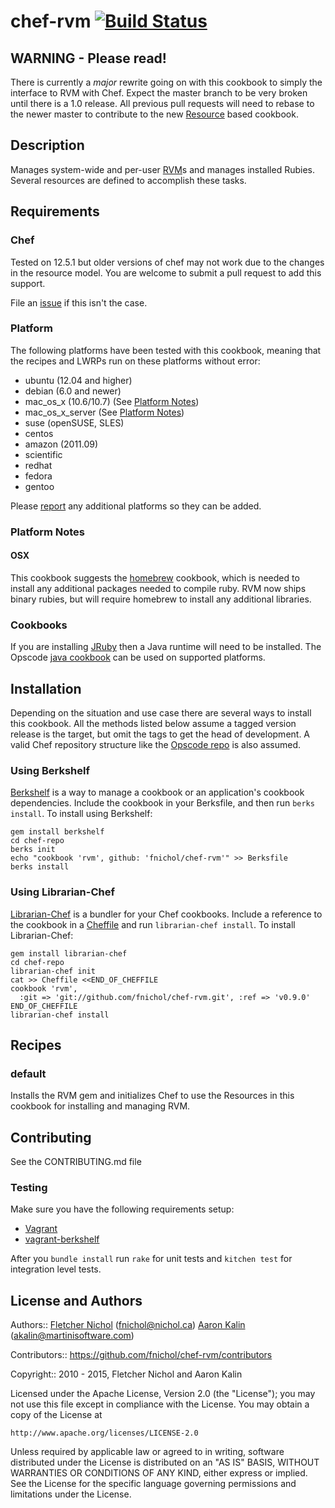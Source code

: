 # <a name="title"></a> chef-rvm [![Build Status](https://secure.travis-ci.org/martinisoft/chef-rvm.png?branch=master)](http://travis-ci.org/martinisoft/chef-rvm)

## WARNING - Please read!

There is currently a _major_ rewrite going on with this cookbook to simply
the interface to RVM with Chef. Expect the master branch to be very broken
until there is a 1.0 release. All previous pull requests will need to rebase
to the newer master to contribute to the new [Resource][resource-blog] based
cookbook.

## <a name="description"></a> Description

Manages system-wide and per-user [RVM][rvm]s and manages installed Rubies.
Several resources are defined to accomplish these tasks.

## <a name="requirements"></a> Requirements

### <a name="requirements-chef"></a> Chef

Tested on 12.5.1 but older versions of chef may not work due to the changes
in the resource model. You are welcome to submit a pull request to add this
support.

File an [issue][issues] if this isn't the case.

### <a name="requirements-platform"></a> Platform

The following platforms have been tested with this cookbook, meaning that
the recipes and LWRPs run on these platforms without error:

* ubuntu (12.04 and higher)
* debian (6.0 and newer)
* mac_os_x (10.6/10.7) (See [Platform Notes](#platform-notes-osx))
* mac_os_x_server (See [Platform Notes](#platform-notes-osx))
* suse (openSUSE, SLES)
* centos
* amazon (2011.09)
* scientific
* redhat
* fedora
* gentoo

Please [report][issues] any additional platforms so they can be added.

### Platform Notes

#### <a name="platform-notes-osx"></a> OSX

This cookbook suggests the [homebrew](http://community.opscode.com/cookbooks/homebrew) cookbook, which is needed to install
any additional packages needed to compile ruby. RVM now ships binary rubies,
but will require homebrew to install any additional libraries.

### <a name="requirements-cookbooks"></a> Cookbooks

If you are installing [JRuby][jruby] then a Java runtime will need to be
installed. The Opscode [java cookbook][java_cb] can be used on supported
platforms.

## <a name="installation"></a> Installation

Depending on the situation and use case there are several ways to install
this cookbook. All the methods listed below assume a tagged version release
is the target, but omit the tags to get the head of development. A valid
Chef repository structure like the [Opscode repo][chef_repo] is also assumed.

### <a name="installation-berkshelf"></a> Using Berkshelf

[Berkshelf][berkshelf] is a way to manage a cookbook or an application's
cookbook dependencies. Include the cookbook in your Berksfile, and then run
`berks install`. To install using Berkshelf:

    gem install berkshelf
    cd chef-repo
    berks init
    echo "cookbook 'rvm', github: 'fnichol/chef-rvm'" >> Berksfile
    berks install

### <a name="installation-librarian"></a> Using Librarian-Chef

[Librarian-Chef][librarian] is a bundler for your Chef cookbooks.
Include a reference to the cookbook in a [Cheffile][cheffile] and run
`librarian-chef install`. To install Librarian-Chef:

    gem install librarian-chef
    cd chef-repo
    librarian-chef init
    cat >> Cheffile <<END_OF_CHEFFILE
    cookbook 'rvm',
      :git => 'git://github.com/fnichol/chef-rvm.git', :ref => 'v0.9.0'
    END_OF_CHEFFILE
    librarian-chef install

## <a name="recipes"></a> Recipes

### <a name="recipes-default"></a> default

Installs the RVM gem and initializes Chef to use the Resources in this cookbook
for installing and managing RVM.

## <a name="contributing"></a> Contributing

See the CONTRIBUTING.md file

### Testing

Make sure you have the following requirements setup:

* [Vagrant][vagrant]
* [vagrant-berkshelf][vagrant-berkshelf]

After you `bundle install` run `rake` for unit tests and `kitchen test` for
integration level tests.

## <a name="license"></a> License and Authors

Authors:: [Fletcher Nichol][fnichol] (<fnichol@nichol.ca>)
          [Aaron Kalin][martinisoft] (<akalin@martinisoftware.com>)

Contributors:: https://github.com/fnichol/chef-rvm/contributors

Copyright:: 2010 - 2015, Fletcher Nichol and Aaron Kalin

Licensed under the Apache License, Version 2.0 (the "License");
you may not use this file except in compliance with the License.
You may obtain a copy of the License at

    http://www.apache.org/licenses/LICENSE-2.0

Unless required by applicable law or agreed to in writing, software
distributed under the License is distributed on an "AS IS" BASIS,
WITHOUT WARRANTIES OR CONDITIONS OF ANY KIND, either express or implied.
See the License for the specific language governing permissions and
limitations under the License.

[berkshelf]:            http://berkshelf.com
[chef_repo]:            https://github.com/chef/chef
[cheffile]:             https://github.com/applicationsonline/librarian/blob/master/lib/librarian/chef/templates/Cheffile
[compilation]:          http://wiki.opscode.com/display/chef/Evaluate+and+Run+Resources+at+Compile+Time
[dragons]:              http://en.wikipedia.org/wiki/Here_be_dragons
[fnichol]:              https://github.com/fnichol
[martinisoft]:          https://github.com/martinisoft
[java_cb]:              http://supermarket.chef.io/cookbooks/java
[jruby]:                http://jruby.org/
[librarian]:            https://github.com/applicationsonline/librarian#readme
[rvm]:                  https://rvm.io
[rvm_create_gemset]:    https://rvm.io/gemsets/creating/
[rvm_delete_gemset]:    https://rvm.io/gemsets/deleting/
[rvm_empty_gemset]:     https://rvm.io/gemsets/emptying/
[rvm_default]:          https://rvm.io/rubies/default/
[rvm_gemsets]:          https://rvm.io/gemsets/
[rvm_install]:          https://rvm.io/rvm/install/
[rvm_remove]:           https://rvm.io/rubies/removing/
[rvm_ruby_install]:     https://rvm.io/rubies/installing/
[rvm_upgrading]:        https://rvm.io/rvm/upgrading/
[vagrant]:              http://vagrantup.com
[vagrant-berkshelf]:    https://github.com/berkshelf/vagrant-berkshelf
[resource-blog]:        https://www.chef.io/blog/2015/10/08/chef-client-12-5-released/

[repo]:         https://github.com/martinisoft/chef-rvm
[issues]:       https://github.com/martinisoft/chef-rvm/issues
